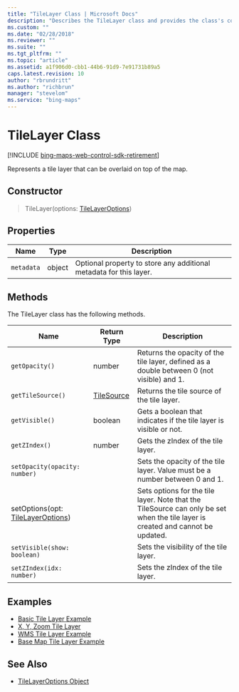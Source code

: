 ```yaml
---
title: "TileLayer Class | Microsoft Docs"
description: "Describes the TileLayer class and provides the class's constructor, properties, methods, examples, and additional references."
ms.custom: ""
ms.date: "02/28/2018"
ms.reviewer: ""
ms.suite: ""
ms.tgt_pltfrm: ""
ms.topic: "article"
ms.assetid: a1f906d0-cbb1-44b6-91d9-7e91731b89a5
caps.latest.revision: 10
author: "rbrundritt"
ms.author: "richbrun"
manager: "stevelom"
ms.service: "bing-maps"
---
```


# TileLayer Class

[!INCLUDE [bing-maps-web-control-sdk-retirement](../../includes/bing-maps-web-control-sdk-retirement.md)]

Represents a tile layer that can be overlaid on top of the map. 

## Constructor

> TileLayer(options: [TileLayerOptions](tilelayeroptions-object.md))

## Properties

Name               | Type             | Description
------------------ | ---------------- | -------------------------------
`metadata`         | object           | Optional property to store any additional metadata for this layer.

## Methods

The TileLayer class has the following methods.  

Name                        | Return Type      | Description
--------------------------- | ---------------- | ----------------------------
`getOpacity()`                | number           | Returns the opacity of the tile layer, defined as a double between 0 (not visible) and 1.
`getTileSource()`             | [TileSource](tilesource-class.md)       | Returns the tile source of the tile layer.
`getVisible()`                | boolean          | Gets a boolean that indicates if the tile layer is visible or not.
`getZIndex()`                 | number           | Gets the zIndex of the tile layer.
`setOpacity(opacity: number)`  |                  | Sets the opacity of the tile layer. Value must be a number between 0 and 1.
setOptions(opt: [TileLayerOptions](tilelayeroptions-object.md)) |            | Sets options for the tile layer. Note that the TileSource can only be set when the tile layer is created and cannot be updated.
`setVisible(show: boolean)`    |                  | Sets the visibility of the tile layer.
`setZIndex(idx: number)`       |                  | Sets the zIndex of the tile layer.

## Examples

  * [Basic Tile Layer Example](../map-control-concepts/layers/basic-tile-layer-example.md)
  * [X, Y, Zoom Tile Layer](../map-control-concepts/layers/x-y-zoom-tilelayer.md)
  * [WMS Tile Layer Example](../map-control-concepts/layers/wms-tile-layer-example.md)
  * [Base Map Tile Layer Example](../map-control-concepts/layers/base-map-tile-layer-example.md)

## See Also
  * [TileLayerOptions Object](tilelayeroptions-object.md) 
